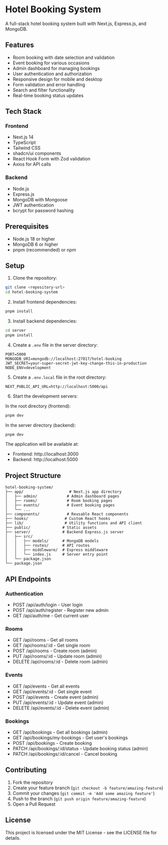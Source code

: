 # Hotel Booking System

A full-stack hotel booking system built with Next.js, Express.js, and MongoDB.

## Features

- Room booking with date selection and validation
- Event booking for various occasions
- Admin dashboard for managing bookings
- User authentication and authorization
- Responsive design for mobile and desktop
- Form validation and error handling
- Search and filter functionality
- Real-time booking status updates

## Tech Stack

### Frontend
- Next.js 14
- TypeScript
- Tailwind CSS
- shadcn/ui components
- React Hook Form with Zod validation
- Axios for API calls

### Backend
- Node.js
- Express.js
- MongoDB with Mongoose
- JWT authentication
- bcrypt for password hashing

## Prerequisites

- Node.js 18 or higher
- MongoDB 6 or higher
- pnpm (recommended) or npm

## Setup

1. Clone the repository:
```bash
git clone <repository-url>
cd hotel-booking-system
```

2. Install frontend dependencies:
```bash
pnpm install
```

3. Install backend dependencies:
```bash
cd server
pnpm install
```

4. Create a `.env` file in the server directory:
```env
PORT=5000
MONGODB_URI=mongodb://localhost:27017/hotel-booking
JWT_SECRET=your-super-secret-jwt-key-change-this-in-production
NODE_ENV=development
```

5. Create a `.env.local` file in the root directory:
```env
NEXT_PUBLIC_API_URL=http://localhost:5000/api
```

6. Start the development servers:

In the root directory (frontend):
```bash
pnpm dev
```

In the server directory (backend):
```bash
pnpm dev
```

The application will be available at:
- Frontend: http://localhost:3000
- Backend: http://localhost:5000

## Project Structure

```
hotel-booking-system/
├── app/                    # Next.js app directory
│   ├── admin/             # Admin dashboard pages
│   ├── rooms/             # Room booking pages
│   ├── events/            # Event booking pages
│   └── ...
├── components/            # Reusable React components
├── hooks/                # Custom React hooks
├── lib/                  # Utility functions and API client
├── public/              # Static assets
├── server/              # Backend Express.js server
│   ├── src/
│   │   ├── models/      # MongoDB models
│   │   ├── routes/      # API routes
│   │   ├── middleware/  # Express middleware
│   │   └── index.js     # Server entry point
│   └── package.json
└── package.json
```

## API Endpoints

### Authentication
- POST /api/auth/login - User login
- POST /api/auth/register - Register new admin
- GET /api/auth/me - Get current user

### Rooms
- GET /api/rooms - Get all rooms
- GET /api/rooms/:id - Get single room
- POST /api/rooms - Create room (admin)
- PUT /api/rooms/:id - Update room (admin)
- DELETE /api/rooms/:id - Delete room (admin)

### Events
- GET /api/events - Get all events
- GET /api/events/:id - Get single event
- POST /api/events - Create event (admin)
- PUT /api/events/:id - Update event (admin)
- DELETE /api/events/:id - Delete event (admin)

### Bookings
- GET /api/bookings - Get all bookings (admin)
- GET /api/bookings/my-bookings - Get user's bookings
- POST /api/bookings - Create booking
- PATCH /api/bookings/:id/status - Update booking status (admin)
- PATCH /api/bookings/:id/cancel - Cancel booking

## Contributing

1. Fork the repository
2. Create your feature branch (`git checkout -b feature/amazing-feature`)
3. Commit your changes (`git commit -m 'Add some amazing feature'`)
4. Push to the branch (`git push origin feature/amazing-feature`)
5. Open a Pull Request

## License

This project is licensed under the MIT License - see the LICENSE file for details. 